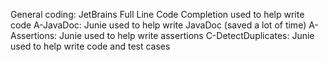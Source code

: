 General coding: JetBrains Full Line Code Completion used to help write code
A-JavaDoc: Junie used to help write JavaDoc (saved a lot of time)
A-Assertions: Junie used to help write assertions
C-DetectDuplicates: Junie used to help write code and test cases